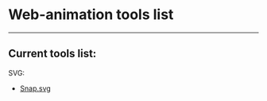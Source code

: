 # Web-animation tools list
------------------------
## Current tools list:

SVG:
	
 * [Snap.svg](https://google.ru)
